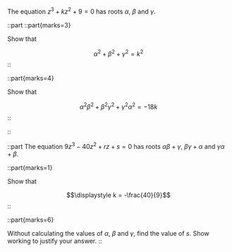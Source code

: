 The equation $z^3 + kz^2 + 9 = 0$ has roots $\alpha$, $\beta$ and $\gamma$.

::part
::part{marks=3}

Show that

$$\alpha^2 + \beta^2 + \gamma^2 = k^2$$
::

::part{marks=4}

Show that

$$\alpha^2 \beta^2 + \beta^2\gamma^2 + \gamma^2\alpha^2 = -18k$$
::

::

::part
The equation $9z^3 - 40z^2 + rz + s = 0$ has roots $\alpha\beta + \gamma$, $\beta\gamma + \alpha$ and $\gamma \alpha + \beta$.

::part{marks=1}

Show that

$$\displaystyle k = -\frac{40}{9}$$
::

::part{marks=6}

Without calculating the values of $\alpha$, $\beta$ and $\gamma$, find the value of $s$. Show working to justify your answer.
::
